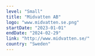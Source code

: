 ```yaml
---
level: "Small"
title: "Midvatten AB"
logo: "www.midvatten.se.png"
startDate: "2023-01-01"
endDate: "2024-02-29"
link: "http://www.midvatten.se/"
country: "Sweden"
---
```


